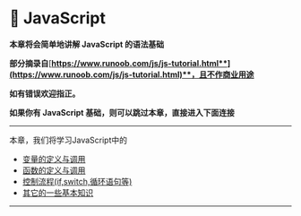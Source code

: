 # 🎻 JavaScript

**本章将会简单地讲解 JavaScript 的语法基础**

**部分摘录自**[**https://www.runoob.com/js/js-tutorial.html**](https://www.runoob.com/js/js-tutorial.html)**，且不作商业用途**

**如有错误欢迎指正。**

**如果你有 JavaScript 基础，则可以跳过本章，直接进入下面连接**

****

本章，我们将学习JavaScript中的

* [变量的定义与调用](cong-bian-liang-kai-shi.md)
* [函数的定义与调用](yong-han-shu-chu-li.md)
* [控制流程(if,switch,循环语句等)](lai-kong-zhi-liu-cheng-ba.md)
* [其它的一些基本知识](za-sui-xiao-zhi-shi.md)

****
